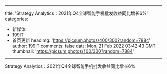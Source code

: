 
---
title: 'Strategy Analytics：2021年Q4全球智能手机批发收益同比增长6%'
categories: 
 - 新媒体
 - 199IT
 - 首页更新
headimg: 'https://picsum.photos/400/300?random=7884'
author: 199IT
comments: false
date: Mon, 21 Feb 2022 03:42:43 GMT
thumbnail: 'https://picsum.photos/400/300?random=7884'
---

<div>   
Strategy Analytics：2021年Q4全球智能手机批发收益同比增长6%  
</div>
            
